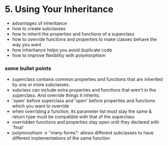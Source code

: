 # 5. Using Your Inheritance

- advantages of inheritance
- how to create subclasses
- how to inherit the properties and functions of a superclass
- how to override functions and properties to make classes behave the way you want
- how inheritance helps you avoid duplicate code
- how to improve flexibility with polymorphism

### some bullet points
- superclass contains common properties and functions that are inherited by one or more subclasses.
- subclass can include extra properties and functions that aren't in the superclass. And override things it inherits.
- 'open' before superclass and 'open' before properties and functions which you want to override
- when overriding a function, its parameter list must stay the same & return type must be compatible with that of the superclass
- overridden functions and properties stay open until they declared with 'final'
- polymorphism -> "many forms": allows different subclasses to have different implementations of the same function